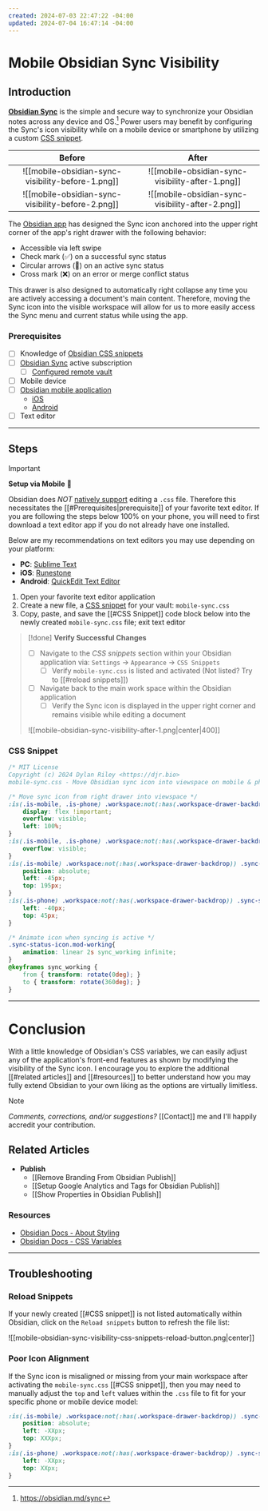 ```yaml
---
created: 2024-07-03 22:47:22 -04:00
updated: 2024-07-04 16:47:14 -04:00
---
```


# Mobile Obsidian Sync Visibility

## Introduction

**[Obsidian Sync](https://obsidian.md/sync)** is the simple and secure way to synchronize your Obsidian notes across any device and OS.[^1] Power users may benefit by configuring the Sync's icon visibility while on a mobile device or smartphone by utilizing a custom [CSS snippet](https://help.obsidian.md/Extending+Obsidian/CSS+snippets).

|                      Before                       |                      After                       |
| :-----------------------------------------------: | :----------------------------------------------: |
| ![[mobile-obsidian-sync-visibility-before-1.png]] | ![[mobile-obsidian-sync-visibility-after-1.png]] |
| ![[mobile-obsidian-sync-visibility-before-2.png]] | ![[mobile-obsidian-sync-visibility-after-2.png]] |

The [Obsidian app](https://obsidian.md/download) has designed the Sync icon anchored into the upper right corner of the app's right drawer with the following behavior:

- Accessible via left swipe
- Check mark (✅) on a successful sync status
- Circular arrows (🔄) on an active sync status
- Cross mark (❌) on an error or merge conflict status

This drawer is also designed to automatically right collapse any time you are actively accessing a document's main content. Therefore, moving the Sync icon into the visible workspace will allow for us to more easily access the Sync menu and current status while using the app.

### Prerequisites

- [ ] Knowledge of [Obsidian CSS snippets](https://help.obsidian.md/Extending+Obsidian/CSS+snippets)
- [ ] [Obsidian Sync](https://help.obsidian.md/Obsidian+Sync/Introduction+to+Obsidian+Sync) active subscription
	- [ ] [Configured remote vault](https://help.obsidian.md/Obsidian+Sync/Set+up+Obsidian+Sync)
- [ ] Mobile device
- [ ] [Obsidian mobile application](https://obsidian.md/download)
	- [iOS](https://apps.apple.com/us/app/obsidian-connected-notes/id1557175442)
	- [Android](https://play.google.com/store/apps/details?id=md.obsidian)
- [ ] Text editor

---

## Steps

> [!important]
> **Setup via Mobile** 📲
>
> Obsidian does *NOT* [natively support](https://help.obsidian.md/Files+and+folders/Accepted+file+formats) editing a `.css` file. Therefore this necessitates the [[#Prerequisites|prerequisite]] of your favorite text editor. If you are following the steps below 100% on your phone, you will need to first download a text editor app if you do not already have one installed.
>
> Below are my recommendations on text editors you may use depending on your platform:
>
> - **PC**: [Sublime Text](https://sublimetext.com/download)
> - **iOS**: [Runestone](https://apps.apple.com/us/app/runestone-editor/id1548193893)
> - **Android**: [QuickEdit Text Editor](https://play.google.com/store/apps/details?id=com.rhmsoft.edit)

1. Open your favorite text editor application
2. Create a new file, a [CSS snippet](https://help.obsidian.md/Extending+Obsidian/CSS+snippets) for your vault: `mobile-sync.css`
3. Copy, paste, and save the [[#CSS Snippet]] code block below into the newly created `mobile-sync.css` file; exit text editor

> [!done]
> **Verify Successful Changes**
>
> - [ ] Navigate to the *CSS snippets* section within your Obsidian application via: `Settings` → `Appearance` → `CSS Snippets`
> 	- [ ] Verify `mobile-sync.css` is listed and activated (Not listed? Try to [[#reload snippets]])
> - [ ] Navigate back to the main work space within the Obsidian application
> 	- [ ] Verify the Sync icon is displayed in the upper right corner and remains visible while editing a document
>
> ![[mobile-obsidian-sync-visibility-after-1.png|center|400]]

### CSS Snippet

```css
/* MIT License 
Copyright (c) 2024 Dylan Riley <https://djr.bio>
mobile-sync.css - Move Obsidian sync icon into viewspace on mobile & phone */

/* Move sync icon from right drawer into viewspace */
:is(.is-mobile, .is-phone) .workspace:not(:has(.workspace-drawer-backdrop)) .workspace-drawer.mod-right {
	display: flex !important;
	overflow: visible;
	left: 100%;
}
:is(.is-mobile, .is-phone) .workspace:not(:has(.workspace-drawer-backdrop)) .workspace-drawer.mod-right .workspace-drawer-inner {
	overflow: visible;
}
:is(.is-mobile) .workspace:not(:has(.workspace-drawer-backdrop)) .sync-status-icon {
	position: absolute;
	left: -45px;
	top: 195px;
}
:is(.is-phone) .workspace:not(:has(.workspace-drawer-backdrop)) .sync-status-icon {
	left: -40px;
	top: 45px;
}

/* Animate icon when syncing is active */
.sync-status-icon.mod-working{
	animation: linear 2s sync_working infinite;
}
@keyframes sync_working {
	from { transform: rotate(0deg); }
	to { transform: rotate(360deg); }
}
```

---

# Conclusion

With a little knowledge of Obsidian's CSS variables, we can easily adjust any of the application's front-end features as shown by modifying the visibility of the Sync icon. I encourage you to explore the additional [[#related articles]] and [[#resources]] to better understand how you may fully extend Obsidian to your own liking as the options are virtually limitless.

> [!note]
> *Comments, corrections, and/or suggestions?* [[Contact]] me and I'll happily accredit your contribution.

## Related Articles

- **Publish**
	- [[Remove Branding From Obsidian Publish]]
	- [[Setup Google Analytics and Tags for Obsidian Publish]]
	- [[Show Properties in Obsidian Publish]]

### Resources

- [Obsidian Docs - About Styling](https://docs.obsidian.md/Reference/CSS+variables/About+styling)
- [Obsidian Docs - CSS Variables](https://docs.obsidian.md/Reference/CSS+variables/CSS+variables)

---

## Troubleshooting

### Reload Snippets

If your newly created [[#CSS snippet]] is not listed automatically within Obsidian, click on the `Reload snippets` button to refresh the file list:

![[mobile-obsidian-sync-visibility-css-snippets-reload-button.png|center]]

### Poor Icon Alignment

If the Sync icon is misaligned or missing from your main workspace after activating the `mobile-sync.css` [[#CSS snippet]], then you may need to manually adjust the `top` and `left` values within the `.css` file to fit for your specific phone or mobile device model:

```css
:is(.is-mobile) .workspace:not(:has(.workspace-drawer-backdrop)) .sync-status-icon {
	position: absolute;
	left: -XXpx;
	top: XXXpx;
}
:is(.is-phone) .workspace:not(:has(.workspace-drawer-backdrop)) .sync-status-icon {
	left: -XXpx;
	top: XXpx;
}
```

[^1]: https://obsidian.md/sync
